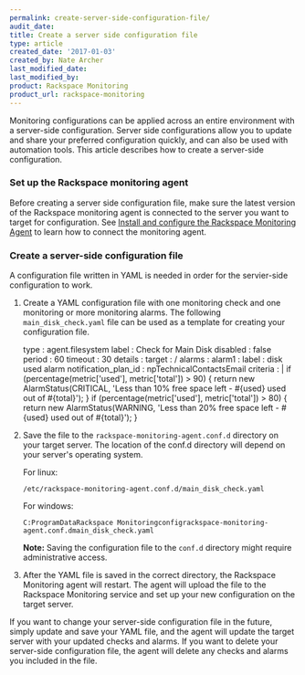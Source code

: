 ```yaml
---
permalink: create-server-side-configuration-file/
audit_date:
title: Create a server side configuration file
type: article
created_date: '2017-01-03'
created_by: Nate Archer
last_modified_date:
last_modified_by:
product: Rackspace Monitoring
product_url: rackspace-monitoring
---
```


Monitoring configurations can be applied across an entire environment with a server-side configuration. Server side configurations allow you to update and share your preferred configuration quickly, and can also be used with automation tools. This article describes how to create a server-side configuration.

### Set up the Rackspace monitoring agent

Before creating a server side configuration file, make sure the latest version of the Rackspace monitoring agent is connected to the server you want to target for configuration. See [Install and configure the Rackspace Monitoring Agent](/how-to/install-and-configure-the-rackspace-monitoring-agent/) to learn how to connect the monitoring agent.

### Create a server-side configuration file

A configuration file written in YAML is needed in order for the servier-side configuration to work.

1. Create a YAML configuration file with one monitoring check and one monitoring or more monitoring alarms. The following `main_disk_check.yaml` file can be used as a template for creating your configuration file.

     type        : agent.filesystem
     label       : Check for Main Disk
     disabled    : false
     period      : 60
     timeout     : 30
     details     :
      target  : /
     alarms      :
       alarm1  :
          label                 : disk used alarm
          notification_plan_id  : npTechnicalContactsEmail
          criteria              : |
              if (percentage(metric['used'], metric['total']) > 90) {
                  return new AlarmStatus(CRITICAL, 'Less than 10% free space left - #{used} used out of #{total}');
              }
              if (percentage(metric['used'], metric['total']) > 80) {
                 return new AlarmStatus(WARNING, 'Less than 20% free space left - #{used} used out of #{total}');
              }

2. Save the file to the `rackspace-monitoring-agent.conf.d` directory on your target server. The location of the conf.d directory will depend on your server's operating system.

   For linux:

       /etc/rackspace-monitoring-agent.conf.d/main_disk_check.yaml

   For windows:

       C:ProgramDataRackspace Monitoringconfigrackspace-monitoring-agent.conf.dmain_disk_check.yaml

   **Note:** Saving the configuration file to the `conf.d` directory might require administrative access.

3. After the YAML file is saved in the correct directory, the Rackspace Monitoring agent will restart. The agent will upload the file to the Rackspace Monitoring service and set up your new configuration on the target server.

If you want to change your server-side configuration file in the future, simply update and save your YAML file, and the agent will update the target server with your updated checks and alarms. If you want to delete your server-side configuration file, the agent will delete any checks and alarms you included in the file.

